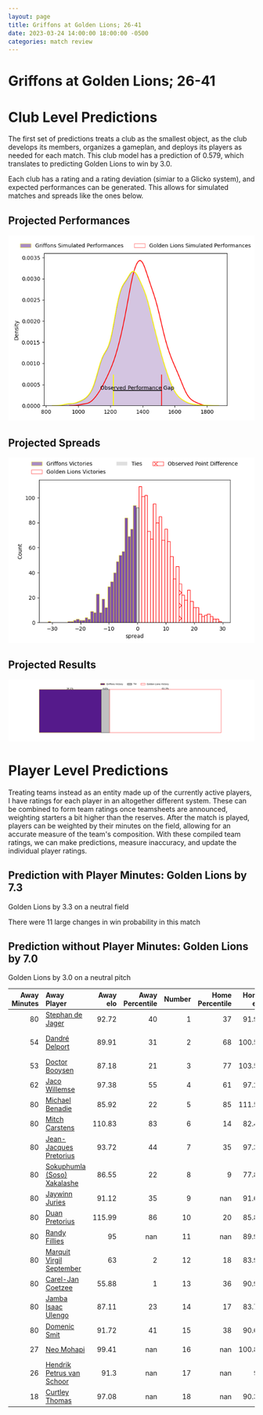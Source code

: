 ```yaml
---  
layout: page  
title: Griffons at Golden Lions; 26-41  
date: 2023-03-24 14:00:00 18:00:00 -0500  
categories: match review  
---
```

# Griffons at Golden Lions; 26-41

# Club Level Predictions


The first set of predictions treats a club as the smallest object, as the club develops its members, organizes a gameplan, and deploys its players as needed for each match. This club model has a prediction of 0.579, which translates to predicting Golden Lions to win by 3.0.

Each club has a rating and a rating deviation (simiar to a Glicko system), and expected performances can be generated. This allows for simulated matches and spreads like the ones below.
## Projected Performances


![Projected Performances](plots/performances_2023-03-24-GoldenLions-Griffons.png)
## Projected Spreads


![Projected Spreads](plots/spreads_2023-03-24-GoldenLions-Griffons.png)
## Projected Results


![Projected Results](plots/resultbar_2023-03-24-GoldenLions-Griffons.png)
# Player Level Predictions


Treating teams instead as an entity made up of the currently active players, I have ratings for each player in an altogether different system. These can be combined to form team ratings once teamsheets are announced, weighting starters a bit higher than the reserves. After the match is played, players can be weighted by their minutes on the field, allowing for an accurate measure of the team's composition. With these compiled team ratings, we can make predictions, measure inaccuracy, and update the individual player ratings.
## Prediction with Player Minutes: Golden Lions by 7.3


Golden Lions by 3.3 on a neutral field

There were 11 large changes in win probability in this match
## Prediction without Player Minutes: Golden Lions by 7.0


Golden Lions by 3.0 on a neutral pitch



|   Away Minutes | Away Player                                                                          |   Away elo |   Away Percentile |   Number |   Home Percentile |   Home elo | Home Player                                                                 |   Home Minutes |
|---------------:|:-------------------------------------------------------------------------------------|-----------:|------------------:|---------:|------------------:|-----------:|:----------------------------------------------------------------------------|---------------:|
|             80 | [Stephan de Jager](..//playerfiles//StephandeJager_cleaned.md)                       |      92.72 |                40 |        1 |                37 |      91.95 | [Sithembiso Sithole](..//playerfiles//SithembisoSithole_cleaned.md)         |             46 |
|             54 | [Dandré Delport](..//playerfiles//DandréDelport_cleaned.md)                          |      89.91 |                31 |        2 |                68 |     100.52 | [Gerrit Jacobus Visagie](..//playerfiles//GerritJacobusVisagie_cleaned.md)  |             80 |
|             53 | [Doctor Booysen](..//playerfiles//DoctorBooysen_cleaned.md)                          |      87.18 |                21 |        3 |                77 |     103.56 | [Ruan-Henry Smith](..//playerfiles//Ruan-HenrySmith_cleaned.md)             |             74 |
|             62 | [Jaco Willemse](..//playerfiles//JacoWillemse_cleaned.md)                            |      97.38 |                55 |        4 |                61 |      97.21 | [Raynard Roets](..//playerfiles//RaynardRoets_cleaned.md)                   |             80 |
|             80 | [Michael Benadie](..//playerfiles//MichaelBenadie_cleaned.md)                        |      85.92 |                22 |        5 |                85 |     111.53 | [Darrien-Lane Landsberg](..//playerfiles//Darrien-LaneLandsberg_cleaned.md) |             80 |
|             80 | [Mitch Carstens](..//playerfiles//MitchCarstens_cleaned.md)                          |     110.83 |                83 |        6 |                14 |      82.44 | [Sibusiso Sangweni](..//playerfiles//SibusisoSangweni_cleaned.md)           |             80 |
|             80 | [Jean-Jacques Pretorius](..//playerfiles//Jean-JacquesPretorius_cleaned.md)          |      93.72 |                44 |        7 |                35 |      97.31 | [Ruhan Straeuli](..//playerfiles//RuhanStraeuli_cleaned.md)                 |             57 |
|             80 | [Sokuphumla (Soso) Xakalashe](..//playerfiles//Sokuphumla(Soso)Xakalashe_cleaned.md) |      86.55 |                22 |        8 |                 9 |      77.82 | [Jarod Cairns](..//playerfiles//JarodCairns_cleaned.md)                     |             80 |
|             80 | [Jaywinn Juries](..//playerfiles//JaywinnJuries_cleaned.md)                          |      91.12 |                35 |        9 |               nan |      91.61 | [Nico Steyn](..//playerfiles//NicoSteyn_cleaned.md)                         |             80 |
|             80 | [Duan Pretorius](..//playerfiles//DuanPretorius_cleaned.md)                          |     115.99 |                86 |       10 |                20 |      85.81 | [Vaughen Isaacs](..//playerfiles//VaughenIsaacs_cleaned.md)                 |             80 |
|             80 | [Randy Fillies](..//playerfiles//RandyFillies_cleaned.md)                            |      95    |               nan |       11 |               nan |      89.93 | [Ilunga Mukendi](..//playerfiles//IlungaMukendi_cleaned.md)                 |             80 |
|             80 | [Marquit Virgil September](..//playerfiles//MarquitVirgilSeptember_cleaned.md)       |      63    |                 2 |       12 |                18 |      83.92 | [Tyler Bocks](..//playerfiles//TylerBocks_cleaned.md)                       |             80 |
|             80 | [Carel-Jan Coetzee](..//playerfiles//Carel-JanCoetzee_cleaned.md)                    |      55.88 |                 1 |       13 |                36 |      90.97 | [Stean Pienaar](..//playerfiles//SteanPienaar_cleaned.md)                   |             80 |
|             80 | [Jamba Isaac Ulengo](..//playerfiles//JambaIsaacUlengo_cleaned.md)                   |      87.11 |                23 |       14 |                17 |      83.72 | [Boldwin Hansen](..//playerfiles//BoldwinHansen_cleaned.md)                 |             80 |
|             80 | [Domenic Smit](..//playerfiles//DomenicSmit_cleaned.md)                              |      91.72 |                41 |       15 |                38 |      90.64 | [Tiaan Henk Swanepoel](..//playerfiles//TiaanHenkSwanepoel_cleaned.md)      |             80 |
|             27 | [Neo Mohapi](..//playerfiles//NeoMohapi_cleaned.md)                                  |      99.41 |               nan |       16 |               nan |     100.81 | [Morgan Naude](..//playerfiles//MorganNaude_cleaned.md)                     |             34 |
|             26 | [Hendrik Petrus van Schoor](..//playerfiles//HendrikPetrusvanSchoor_cleaned.md)      |      91.3  |               nan |       17 |               nan |      95    | [PJ Steenkamp](..//playerfiles//PJSteenkamp_cleaned.md)                     |             23 |
|             18 | [Curtley Thomas](..//playerfiles//CurtleyThomas_cleaned.md)                          |      97.08 |               nan |       18 |               nan |      90.37 | [Kabous Bezuidenhout](..//playerfiles//KabousBezuidenhout_cleaned.md)       |              6 |

